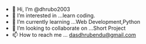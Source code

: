 - 👋 Hi, I’m @dhrubo2003
- 👀 I’m interested in ...learn coding.
- 🌱 I’m currently learning ...Web Development,Python
- 💞️ I’m looking to collaborate on ...Short Project
- 📫 How to reach me ... dasdhrubendu@gmail.com

<!---
dhrubo162/dhrubo162 is a ✨ special ✨ repository because its `README.md` (this file) appears on your GitHub profile.
You can click the Preview link to take a look at your changes.
--->
